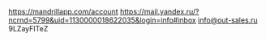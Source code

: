 https://mandrillapp.com/account
https://mail.yandex.ru/?ncrnd=5799&uid=1130000018622035&login=info#inbox
info@out-sales.ru 9LZayFITeZ